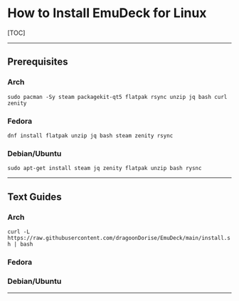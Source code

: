 # How to Install EmuDeck for Linux

[TOC]

***

## Prerequisites 

### Arch

`sudo pacman -Sy steam packagekit-qt5 flatpak rsync unzip jq bash curl zenity`

### Fedora

`dnf install flatpak unzip jq bash steam zenity rsync`

### Debian/Ubuntu

`sudo apt-get install steam jq zenity flatpak unzip bash rysnc`

***

## Text Guides

### Arch

`curl -L https://raw.githubusercontent.com/dragoonDorise/EmuDeck/main/install.sh | bash`

### Fedora

### Debian/Ubuntu

***
